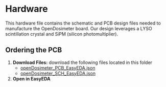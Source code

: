 # Hardware

This hardware file contains the schematic and PCB design files needed to manufacture the OpenDosimeter board. Our design leverages a LYSO scintillation crystal and SiPM (silicon photomultiplier). 

## Ordering the PCB
1. **Download Files:** download the following files located in this folder
    - [openDosimeter_PCB_EasyEDA.json](../openDosimeter/hardware/openDosimeter_PCB_EasyEDA.json)
    - [openDosimeter_SCH_EasyEDA.json](../openDosimeter/hardware/openDosimeter_PCB_EasyEDA.json)
2. **Open in EasyEDA**
